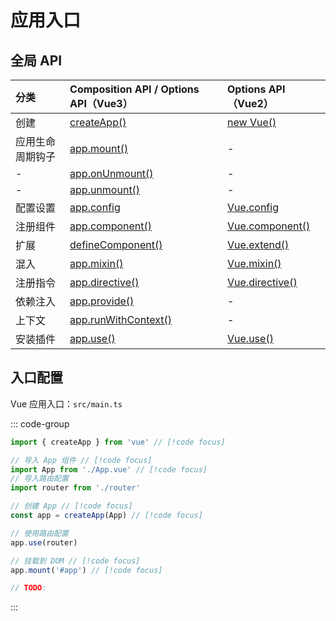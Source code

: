 # 应用入口

## 全局 API

| 分类 | Composition API / Options API（Vue3）| Options API（Vue2）
| :--- | :--- | :--- |
| 创建 | [createApp()](https://vuejs.org/api/application.html#createapp) | [new Vue()](https://v2.cn.vuejs.org/v2/guide/instance.html) | 
| 应用生命周期钩子 | [app.mount()](https://vuejs.org/api/application.html#app-mount) | - | 
| - | [app.onUnmount()](https://vuejs.org/api/application.html#app-onunmount) | - | 
| - | [app.unmount()](https://vuejs.org/api/application.html#app-unmount) | - | 
| 配置设置 | [app.config](https://vuejs.org/api/application.html#app-config) | [Vue.config](https://v2.cn.vuejs.org/v2/api/#%E5%85%A8%E5%B1%80%E9%85%8D%E7%BD%AE) | 
| 注册组件 | [app.component()](https://vuejs.org/api/application.html#app-component) | [Vue.component()](https://v2.cn.vuejs.org/v2/api/#Vue-component) | 
| 扩展 | [defineComponent()](https://vuejs.org/api/general.html#definecomponent) | [Vue.extend()](https://v2.cn.vuejs.org/v2/api/#Vue-extend) | 
| 混入 | [app.mixin()](https://vuejs.org/api/application.html#app-mixin) | [Vue.mixin()](https://v2.cn.vuejs.org/v2/api/#Vue-mixin) | 
| 注册指令 | [app.directive()](https://vuejs.org/api/application.html#app-directive) | [Vue.directive()](https://v2.cn.vuejs.org/v2/api/#Vue-directive) | 
| 依赖注入 | [app.provide()](https://vuejs.org/api/application.html#app-provide) | - | 
| 上下文 | [app.runWithContext()](https://vuejs.org/api/application.html#app-runwithcontext) | - | 
| 安装插件 | [app.use()](https://vuejs.org/api/application.html#app-use) | [Vue.use()](https://v2.cn.vuejs.org/v2/api/#Vue-use) | 

## 入口配置

Vue 应用入口：`src/main.ts`

::: code-group

```typescript [Vue3]
import { createApp } from 'vue' // [!code focus]

// 导入 App 组件 // [!code focus]
import App from './App.vue' // [!code focus]
// 导入路由配置
import router from './router'

// 创建 App // [!code focus]
const app = createApp(App) // [!code focus]

// 使用路由配置
app.use(router)

// 挂载到 DOM // [!code focus]
app.mount('#app') // [!code focus]
```

```typescript [Vue2]
// TODO:
```

:::
